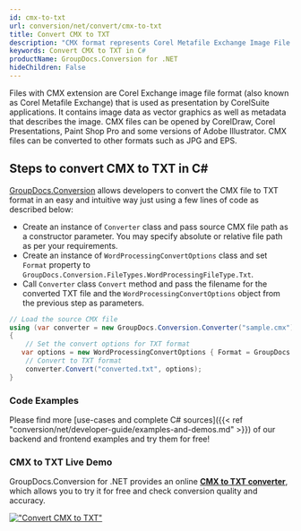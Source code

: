 ```yaml
---
id: cmx-to-txt
url: conversion/net/convert/cmx-to-txt
title: Convert CMX to TXT
description: "CMX format represents Corel Metafile Exchange Image File with .cmx extension. Learn how to convert CMX to TXT file programmatically in C# language using GroupDocs.Conversion for .NET library."
keywords: Convert CMX to TXT in C#
productName: GroupDocs.Conversion for .NET
hideChildren: False
---
```


Files with CMX extension are Corel Exchange image file format (also known as Corel Metafile Exchange) that is used as presentation by CorelSuite applications. It contains image data as vector graphics as well as metadata that describes the image. CMX files can be opened by CorelDraw, Corel Presentations, Paint Shop Pro and some versions of Adobe Illustrator. CMX files can be converted to other formats such as JPG and EPS.

## Steps to convert CMX to TXT in C#

[GroupDocs.Conversion](https://products.groupdocs.com/conversion/net) allows developers to convert the CMX file to TXT format in an easy and intuitive way just using a few lines of code as described below:

* Create an instance of `Converter` class and pass source CMX file path as a constructor parameter. You may specify absolute or relative file path as per your requirements. 
* Create an instance of `WordProcessingConvertOptions` class and set `Format` property to `GroupDocs.Conversion.FileTypes.WordProcessingFileType.Txt`.
* Call `Converter` class `Convert` method and pass the filename for the converted TXT file and the `WordProcessingConvertOptions` object from the previous step as parameters.

```csharp
// Load the source CMX file
using (var converter = new GroupDocs.Conversion.Converter("sample.cmx"))
{
    // Set the convert options for TXT format
   var options = new WordProcessingConvertOptions { Format = GroupDocs.Conversion.FileTypes.WordProcessingFileType.Txt };
    // Convert to TXT format
    converter.Convert("converted.txt", options);
}
```

### Code Examples

Please find more [use-cases and complete C# sources]({{< ref "conversion/net/developer-guide/examples-and-demos.md" >}}) of our backend and frontend examples and try them for free!

### CMX to TXT Live Demo

GroupDocs.Conversion for .NET provides an online [**CMX to TXT converter**](https://products.groupdocs.app/conversion/cmx-to-txt), which allows you to try it for free and check conversion quality and accuracy.

[!["Convert CMX to TXT"](conversion/net/images/convert-to-txt/convert-cmx-to-txt.png)](https://products.groupdocs.app/conversion/cmx-to-txt)